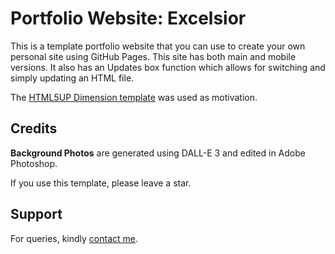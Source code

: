 # Portfolio Website: Excelsior

This is a template portfolio website that you can use to create your own personal site using GitHub Pages. This site has both main and mobile versions. It also has an Updates box function which allows for switching and simply updating an HTML file. 

The [HTML5UP Dimension template](https://html5up.net/dimension) was used as motivation.

## Credits

**Background Photos** are generated using DALL-E 3 and edited in Adobe Photoshop.

If you use this template, please leave a star.

## Support

For queries, kindly [contact me](https://1ssb.github.io/contact/).

